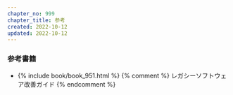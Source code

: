 ```yaml
---
chapter_no: 999
chapter_title: 参考
created: 2022-10-12
updated: 2022-10-12
---
```

### 参考書籍
- {% include book/book_951.html %} {% comment %} レガシーソフトウェア改善ガイド {% endcomment %}
